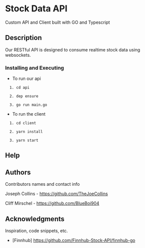 # Stock Data API

Custom API and Client built with GO and Typescript

## Description

Our RESTful API is designed to consume realtime stock data using websockets.

### Installing and Executing

- To run our api

```
  1. cd api

  2. dep ensure

  3. go run main.go
```

- To run the client

```
  1. cd client

  2. yarn install

  3. yarn start
```

## Help

## Authors

Contributors names and contact info

Joseph Collins - https://github.com/TheJoeCollins

Cliff Mirschel - https://github.com/BlueBoi904

## Acknowledgments

Inspiration, code snippets, etc.

- [Finnhub] https://github.com/Finnhub-Stock-API/finnhub-go
